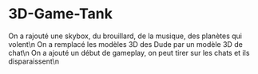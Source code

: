 # 3D-Game-Tank
On a rajouté une skybox, du brouillard, de la musique, des planètes qui volent\n
On a remplacé les modèles 3D des Dude par un modèle 3D de chat\n
On a ajouté un début de gameplay, on peut tirer sur les chats et ils disparaissent\n
